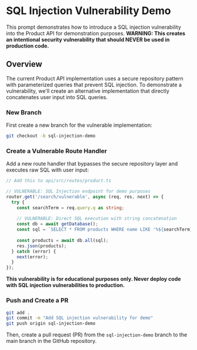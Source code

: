 # SQL Injection Vulnerability Demo

This prompt demonstrates how to introduce a SQL injection vulnerability into the Product API for demonstration purposes. **WARNING: This creates an intentional security vulnerability that should NEVER be used in production code.**

## Overview

The current Product API implementation uses a secure repository pattern with parameterized queries that prevent SQL injection. To demonstrate a vulnerability, we'll create an alternative implementation that directly concatenates user input into SQL queries.

### New Branch

First create a new branch for the vulnerable implementation:

```bash
git checkout -b sql-injection-demo
```

### Create a Vulnerable Route Handler

Add a new route handler that bypasses the secure repository layer and executes raw SQL with user input:

```typescript
// Add this to api/src/routes/product.ts

// VULNERABLE: SQL Injection endpoint for demo purposes
router.get('/search/vulnerable', async (req, res, next) => {
  try {
    const searchTerm = req.query.q as string;
    
    // VULNERABLE: Direct SQL execution with string concatenation
    const db = await getDatabase();
    const sql = `SELECT * FROM products WHERE name LIKE '%${searchTerm}%' OR description LIKE '%${searchTerm}%'`;
    
    const products = await db.all(sql);
    res.json(products);
  } catch (error) {
    next(error);
  }
});
```

**This vulnerability is for educational purposes only. Never deploy code with SQL injection vulnerabilities to production.**

### Push and Create a PR

```bash
git add .
git commit -m "Add SQL injection vulnerability for demo"
git push origin sql-injection-demo
```

Then, create a pull request (PR) from the `sql-injection-demo` branch to the main branch in the GitHub repository.